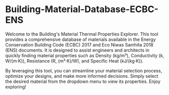 # Building-Material-Database-ECBC-ENS

Welcome to the Building's Material Thermal Properties Explorer. This tool provides a comprehensive database of materials available in the Energy Conservation Building Code (ECBC) 2017 and Eco Niwas Samhita 2018 (ENS) documents. It is designed to assist engineers and architects in quickly finding material properties such as Density (kg/m³), Conductivity (k, W/(m·K)), Resistance (R, (m²·K)/W), and Specific Heat (kJ/(kg·K)).

By leveraging this tool, you can streamline your material selection process, optimize your designs, and make more informed decisions. Simply select the desired material from the dropdown menu to view its properties. Enjoy exploring!
